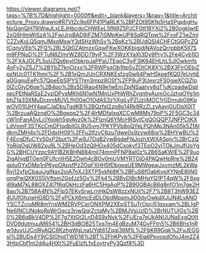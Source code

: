 https://viewer.diagrams.net/?tags=%7B%7D&highlight=0000ff&edit=_blank&layers=1&nav=1&title=Architecture_Proxy.drawio#R7VtZc9o6FP41PIaRLK%2BPZOt9SKfp5HaSPgpbgHuNxQgnQH79lWwJLxLEJHbcdoCHWEeL5fN9Z5PJCF0tt18YXi2%2B0ogkIwtE2xG6HlmWjSzA%2FwjJrpBAD9iFZM7iSMpKwUP8SqRQTpw%2FxxFZ1wZmlCZZvKoLQ5qmJMxqMswY3dSHzWhSv%2BsKz%2BUdQSl4CHFCtGGPcZQtCqnvVEb%2FQ%2BL5Qt0ZAtmzxGqwFKwXOKKbigjdjNAVozQrrpbbK5II7Sm9FPNuD%2FTuN8ZImrWZ8DD79vjF%2F3WzXYaXt3Dy9Pry%2Fe4Cyb1lO%2FXAJOLPL5uUZQs6pylObkrpJaPPaUTEqoC3yjF3lK64EHLhL5JlOwkmfs4oFy2yZSJ7%2BYbZ7knOzxs%2FRWPsqOb1ttp5vZOtCK8X%2BX3FIrOEbiZpzNUc01TK1hmj%2F%2B1xQmJUnCRXNKEsfzg0w64PwH5kpefKQ07eUyhEaOGgnuEePc57QpeEb5IPYSThm3mpz8OSf%2FP9uP3UexrzFS0gjeXCQZIp0lZcGIyD6qe%2B4po%2Bs5DIRaq4N9e1wEnrZpjNSaatyy8qT1uKcpadwDiplxecPEtNaRSsE2yziDPysMKh6N1wN1MnUxPhWRhZvgnhyAumOcJzhqOYg1mbhZ1a33XMuDcpmMUVLfh0OaO1OdAS3z1jXgjLyPZUziiMOC1rGDmubG9KpwOV01lUHY4aaCJaDbuTgdKB%2BQzfsI2zp8p14Rk8RzZLzyAayjGUDqX0IT%2BrzuaAQzndO%2Bgepq2%2F4IrMDfaIxqXCCwM8Ms79oP%2F5GC3c34cW1nFanA5vLcIYookh5gyAvz0k%2FlznQ6YMcHRSytCgQOQQP7JNFPCtKXLdVnmF3STKcCmDFtqdblIGLRU5vm7PKYPVb8oQYeLPQhMp3NAn05k5ZfAIdkmZMH4s%2FDdxtH09%2FFu2IfzvC6zu7dwe0s9zyw68iq%2BHYwBU%2F4EcgDfuCYv50xP2but%2Fw9J7DgB2ywBgdeFNJozhXWXASpjv%2BrCzQYoRiqOgUW82xu9L%2BHeOd3zQIHGx405dCxokyf3TEpO2vITOkJmJfUqYgG%2BHCUYzpc9AYIBZKBHN884miI74mmPFNP8aI0z%2B6SaKWIE%2F9uo2iqAhjgBTGen0FUfcnlH5E2Dwh4cBOv0mUVMYRTOjD4PAQwHpRre%2B24gpluGYxDMp1nP6ypOApsfPzZOqFXHH5fDbgeaUE9MWgeajJxvmzML2kWaRvj12vfpCbaujJglNax2oiA7nXJ3XTP5vkNi8K%2BFuS6fOabKvpXYNnE8liN0ongPwQXK0S5jVftsm2GpfJz5Gv%2Fk4%2BBvDlBcMHqYQ1PT4qW%2F6xgi69aM7kL88OXZ4l7f6qOkHczFa6HC5HgAqP%2B90OB4cB6g8nfO1m7ge2H8au%2B758A4N%2FIp57EKvSrwLrnHkDsW8zzxNUil%2F7%2B8T3hW93EZ4UUfOhzjeHG8D%2FxPCkX6mcEdDLObdMppmJI00dvOwkdXJiJN4LvANOYSCTZciuMR8mYnsWMZRVPCerONXPM2XEpSTSuTrOpcj51qsxam%2BLlgPNe6lNCUNokpRpWrOqcz3riwQqrZctaMy%2BMJVsUzlD%2BrNUTUIGs%2B0%2B6qBkV4DP%2F7g7XtGt2LnD4S9xNyk%2FjJEra7eUkANUUNaExgQtXtDVD9dutmuuM654%2BH3dBOB25Txq7m4EgBzuM74GvFFtn5%2B6Bhs1nRw1duvUJCnIRyAQC8KzhgWgLnaUYdt61Zqqj36M1L%2FbKR9Gqk%2FvJEGGsI%2BUDs4Y9jCSIOhjdTWD16%2BT%2FhKPyb%2F6ia6PpvosdOfoJ4m2Z43HtpCbf1nt2d4u4HXt%2FuElzfLfxEoytryPy3Qzf8%3D

